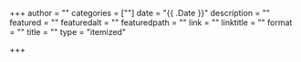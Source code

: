 +++
author = ""
categories = [""]
date = "{{ .Date }}"
description = ""
featured = ""
featuredalt = ""
featuredpath = ""
link = ""
linktitle = ""
format = ""
title = ""
type = "itemized"

+++
